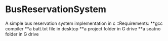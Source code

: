 # BusReservationSystem
A simple bus reservation system implementation in c
::Requirements:
**gcc compiler
**a batt.txt file in desktop
**a project folder in G drive
**a seatno folder in G drive
